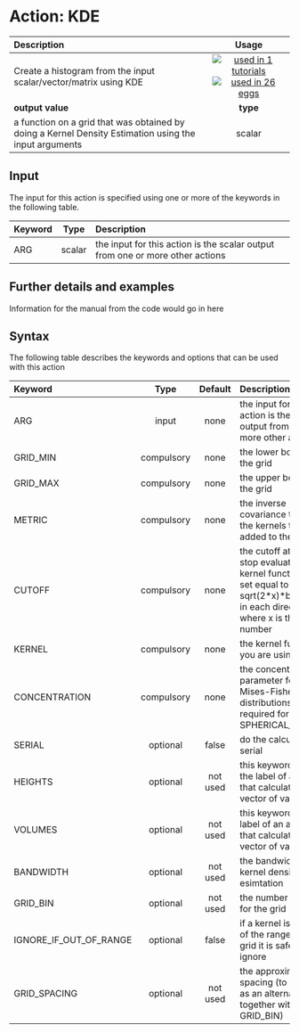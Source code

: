 # Action: KDE

| Description    | Usage |
|:--------|:--------:|
| Create a histogram from the input scalar/vector/matrix using KDE | [![used in 1 tutorials](https://img.shields.io/badge/tutorials-1-green.svg)](https://www.plumed-tutorials.org/browse.html?search=KDE)[![used in 26 eggs](https://img.shields.io/badge/nest-26-green.svg)](https://www.plumed-nest.org/browse.html?search=KDE)|
 | **output value** | **type** |
| a function on a grid that was obtained by doing a Kernel Density Estimation using the input arguments | scalar |

## Input

The input for this action is specified using one or more of the keywords in the following table.

| Keyword |  Type | Description |
|:--------|:------:|:-----------|
| ARG | scalar | the input for this action is the scalar output from one or more other actions |


## Further details and examples 
Information for the manual from the code would go in here 
## Syntax 
The following table describes the keywords and options that can be used with this action 

| Keyword | Type | Default | Description |
|:-------|:----:|:-------:|:-----------|
| ARG | input | none | the input for this action is the scalar output from one or more other actions |
| GRID_MIN | compulsory | none |  the lower bounds for the grid |
| GRID_MAX | compulsory | none |  the upper bounds for the grid |
| METRIC | compulsory | none | the inverse covariance to use for the kernels that are added to the grid |
| CUTOFF | compulsory | none |  the cutoff at which to stop evaluating the kernel functions is set equal to sqrt(2*x)*bandwidth in each direction where x is this number |
| KERNEL | compulsory | none |  the kernel function you are using |
| CONCENTRATION | compulsory | none | the concentration parameter for Von Mises-Fisher distributions (only required for SPHERICAL_KDE) |
| SERIAL | optional | false |  do the calculation in serial |
| HEIGHTS | optional | not used | this keyword takes the label of an action that calculates a vector of values |
| VOLUMES | optional | not used | this keyword take the label of an action that calculates a vector of values |
| BANDWIDTH | optional | not used | the bandwidths for kernel density esimtation |
| GRID_BIN | optional | not used | the number of bins for the grid |
| IGNORE_IF_OUT_OF_RANGE | optional | false |  if a kernel is outside of the range of the grid it is safe to ignore |
| GRID_SPACING | optional | not used | the approximate grid spacing (to be used as an alternative or together with GRID_BIN) |
